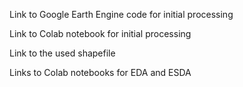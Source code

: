 Link to Google Earth Engine code for initial processing


Link to Colab notebook for initial processing



Link to the used shapefile


Links to Colab notebooks for EDA and ESDA